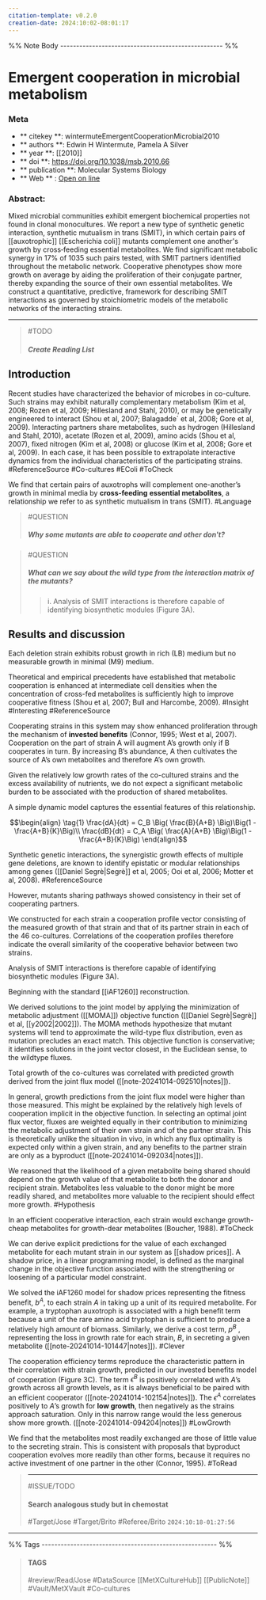```yaml
---
citation-template: v0.2.0
creation-date: 2024:10:02-08:01:17
---
```


%% Note Body --------------------------------------------------- %%
# Emergent cooperation in microbial metabolism

### Meta
- ** citekey **: wintermuteEmergentCooperationMicrobial2010
- ** authors **: Edwin H Wintermute, Pamela A Silver
- ** year **: [[2010]]
- ** doi **: https://doi.org/10.1038/msb.2010.66
- ** publication **: Molecular Systems Biology
- ** Web ** : [Open on line](https://www.embopress.org/doi/10.1038/msb.2010.66)


### Abstract:
Mixed microbial communities exhibit emergent biochemical properties not found in clonal monocultures. We report a new type of synthetic genetic interaction, synthetic mutualism in trans (SMIT), in which certain pairs of [[auxotrophic]] [[Escherichia coli]] mutants complement one another's growth by cross‐feeding essential metabolites. We find significant metabolic synergy in 17% of 1035 such pairs tested, with SMIT partners identified throughout the metabolic network. Cooperative phenotypes show more growth on average by aiding the proliferation of their conjugate partner, thereby expanding the source of their own essential metabolites. We construct a quantitative, predictive, framework for describing SMIT interactions as governed by stoichiometric models of the metabolic networks of the interacting strains.

___

> #TODO 
> ##### Create Reading List

## Introduction

Recent studies have characterized the behavior of microbes in co-culture. Such strains may exhibit naturally complementary metabolism (Kim et al, 2008; Rozen et al, 2009; Hillesland and Stahl, 2010), or may be genetically engineered to interact (Shou et al, 2007; Balagadde´ et al, 2008; Gore et al, 2009). Interacting partners share metabolites, such as hydrogen (Hillesland and Stahl, 2010), acetate (Rozen et al, 2009), amino acids (Shou et al, 2007), fixed nitrogen (Kim et al, 2008) or glucose (Kim et al, 2008; Gore et al, 2009). In each case, it has been possible to extrapolate interactive dynamics from the individual characteristics of the participating strains. #ReferenceSource #Co-cultures #EColi #ToCheck 

We find that certain pairs of auxotrophs will complement one-another’s growth in minimal media by **cross-feeding** **essential metabolites**, a relationship we refer to as synthetic mutualism in trans (SMIT). #Language

> #QUESTION
> ##### Why some mutants are able to cooperate and other don't?

> #QUESTION
> ##### What can we say about the wild type from the interaction matrix of the mutants?
> > i. Analysis of SMIT interactions is therefore capable of identifying biosynthetic modules (Figure 3A).

## Results and discussion

Each deletion strain exhibits robust growth in rich (LB) medium but no measurable growth in minimal (M9) medium.

Theoretical and empirical precedents have established that metabolic cooperation is enhanced at intermediate cell densities when the concentration of cross-fed metabolites is sufficiently high to improve cooperative fitness (Shou et al, 2007; Bull and Harcombe, 2009). #Insight #Interesting #ReferenceSource 

Cooperating strains in this system may show enhanced proliferation through the mechanism of **invested benefits** (Connor, 1995; West et al, 2007). Cooperation on the part of strain A will augment A’s growth only if B cooperates in turn. By increasing B’s abundance, A then cultivates the source of A’s own metabolites and therefore A’s own growth.

Given the relatively low growth rates of the co-cultured strains and the excess availability of nutrients, we do not expect a significant metabolic burden to be associated with the production of shared metabolites.

A simple dynamic model captures the essential features of this relationship.

$$\begin{align}
\tag{1}
\frac{dA}{dt} = C_B \Big( \frac{B}{A+B} \Big)\Big(1 - \frac{A+B}{K}\Big)\\
\frac{dB}{dt} = C_A \Big( \frac{A}{A+B} \Big)\Big(1 - \frac{A+B}{K}\Big)
\end{align}$$

Synthetic genetic interactions, the synergistic growth effects of multiple gene deletions, are known to identify epistatic or modular relationships among genes ([[Daniel Segrè|Segrè]] et al, 2005; Ooi et al, 2006; Motter et al, 2008). #ReferenceSource 

However, mutants sharing pathways showed consistency in their set of cooperating partners.

We constructed for each strain a cooperation profile vector consisting of the measured growth of that strain and that of its partner strain in each of the 46 co-cultures. Correlations of the cooperation profiles therefore indicate the overall similarity of the cooperative behavior between two strains.

Analysis of SMIT interactions is therefore capable of identifying biosynthetic modules (Figure 3A).

Beginning with the standard [[iAF1260]] reconstruction.

We derived solutions to the joint model by applying the minimization of metabolic adjustment ([[MOMA]]) objective function ([[Daniel Segrè|Segrè]] et al, [[y2002|2002]]). The MOMA methods hypothesize that mutant systems will tend to approximate the wild-type flux distribution, even as mutation precludes an exact match. This objective function is conservative; it identifies solutions in the joint vector closest, in the Euclidean sense, to the wildtype fluxes.

Total growth of the co-cultures was correlated with predicted growth derived from the joint flux model ([[note-20241014-092510|notes]]).

In general, growth predictions from the joint flux model were higher than those measured. This might be explained by the relatively high levels of cooperation implicit in the objective function. In selecting an optimal joint flux vector, fluxes are weighted equally in their contribution to minimizing the metabolic adjustment of their own strain and of the partner strain. This is theoretically unlike the situation in vivo, in which any flux optimality is expected only within a given strain, and any benefits to the partner strain are only as a byproduct ([[note-20241014-092034|notes]]). 

We reasoned that the likelihood of a given metabolite being shared should depend on the growth value of that metabolite to both the donor and recipient strain. Metabolites less valuable to the donor might be more readily shared, and metabolites more valuable to the recipient should effect more growth. #Hypothesis

 In an efficient cooperative interaction, each strain would exchange growth-cheap metabolites for growth-dear metabolites (Boucher, 1988). #ToCheck 

We can derive explicit predictions for the value of each exchanged metabolite for each mutant strain in our system as [[shadow prices]]. A shadow price, in a linear programming model, is defined as the marginal change in the objective function associated with the strengthening or loosening of a particular model constraint.

We solved the iAF1260 model for shadow prices representing the fitness benefit, $b^A$, to each strain $A$ in taking up a unit of its required metabolite. For example, a tryptophan auxotroph is associated with a high benefit term because a unit of the rare amino acid tryptophan is sufficient to produce a relatively high amount of biomass. Similarly, we derive a cost term, $p^B$ , representing the loss in growth rate for each strain, $B$, in secreting a given metabolite ([[note-20241014-101447|notes]]). #Clever 

The cooperation efficiency terms reproduce the characteristic pattern in their correlation with strain growth, predicted in our invested benefits model of cooperation (Figure 3C). The term $\epsilon^B$ is positively correlated with $A$’s growth across all growth levels, as it is always beneficial to be paired with an efficient cooperator ([[note-20241014-102154|notes]]). The $\epsilon^A$ correlates positively to $A$’s growth for **low growth**, then negatively as the strains approach saturation. Only in this narrow range would the less generous show more growth. ([[note-20241014-094204|notes]]) #LowGrowth

We find that the metabolites most readily exchanged are those of little value to the secreting strain. This is consistent with proposals that byproduct cooperation evolves more readily than other forms, because it requires no active investment of one partner in the other (Connor, 1995). #ToRead 

> ***
> #ISSUE/TODO
> 
> #### Search analogous study but in chemostat
> 
> #Target/Jose #Target/Brito #Referee/Brito
> `2024:10:18-01:27:56`




___

%% Tags  ------------------------------------------------------- %%
> #### TAGS
> #review/Read/Jose
> #DataSource 
> [[MetXCultureHub]] [[PublicNote]] 
> #Vault/MetXVault
> #Co-cultures 
